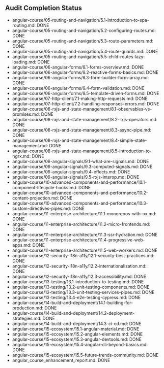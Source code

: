 ## Audit Completion Status

- angular-course/05-routing-and-navigation/5.1-introduction-to-spa-routing.md: DONE
- angular-course/05-routing-and-navigation/5.2-configuring-routes.md: DONE
- angular-course/05-routing-and-navigation/5.3-route-parameters.md: DONE
- angular-course/05-routing-and-navigation/5.4-route-guards.md: DONE
- angular-course/05-routing-and-navigation/5.5-child-routes-lazy-loading.md: DONE
- angular-course/06-angular-forms/6.1-forms-overview.md: DONE
- angular-course/06-angular-forms/6.2-reactive-forms-basics.md: DONE
- angular-course/06-angular-forms/6.3-form-builder-form-array.md: DONE
- angular-course/06-angular-forms/6.4-form-validation.md: DONE
- angular-course/06-angular-forms/6.5-template-driven-forms.md: DONE
- angular-course/07-http-client/7.1-making-http-requests.md: DONE
- angular-course/07-http-client/7.2-handling-responses-errors.md: DONE
- angular-course/08-rxjs-and-state-management/8.1-observables-vs-promises.md: DONE
- angular-course/08-rxjs-and-state-management/8.2-rxjs-operators.md: DONE
- angular-course/08-rxjs-and-state-management/8.3-async-pipe.md: DONE
- angular-course/08-rxjs-and-state-management/8.4-simple-state-management.md: DONE
- angular-course/08-rxjs-and-state-management/8.5-introduction-to-ngrx.md: DONE
- angular-course/09-angular-signals/9.1-what-are-signals.md: DONE
- angular-course/09-angular-signals/9.3-computed-signals.md: DONE
- angular-course/09-angular-signals/9.4-effects.md: DONE
- angular-course/09-angular-signals/9.5-rxjs-interop.md: DONE
- angular-course/10-advanced-components-and-performance/10.1-component-lifecycle-hooks.md: DONE
- angular-course/10-advanced-components-and-performance/10.2-content-projection.md: DONE
- angular-course/10-advanced-components-and-performance/10.3-custom-directives-pipes.md: DONE
- angular-course/11-enterprise-architecture/11.1-monorepos-with-nx.md: DONE
- angular-course/11-enterprise-architecture/11.2-micro-frontends.md: DONE
- angular-course/11-enterprise-architecture/11.3-ssr-hydration.md: DONE
- angular-course/11-enterprise-architecture/11.4-progressive-web-apps.md: DONE
- angular-course/11-enterprise-architecture/11.5-web-workers.md: DONE
- angular-course/12-security-i18n-a11y/12.1-security-best-practices.md: DONE
- angular-course/12-security-i18n-a11y/12.2-internationalization.md: DONE
- angular-course/12-security-i18n-a11y/12.3-accessibility.md: DONE
- angular-course/13-testing/13.1-introduction-to-testing.md: DONE
- angular-course/13-testing/13.2-unit-testing-components.md: DONE
- angular-course/13-testing/13.3-unit-testing-services-pipes.md: DONE
- angular-course/13-testing/13.4-e2e-testing-cypress.md: DONE
- angular-course/14-build-and-deployment/14.1-building-for-production.md: DONE
- angular-course/14-build-and-deployment/14.2-deployment-strategies.md: DONE
- angular-course/14-build-and-deployment/14.3-ci-cd.md: DONE
- angular-course/15-ecosystem/15.1-angular-material.md: DONE
- angular-course/15-ecosystem/15.2-angular-elements.md: DONE
- angular-course/15-ecosystem/15.3-angular-devtools.md: DONE
- angular-course/15-ecosystem/15.4-angular-cli-beyond-basics.md: DONE
- angular-course/15-ecosystem/15.5-future-trends-community.md: DONE
- angular_course_enhancement_report.md: DONE